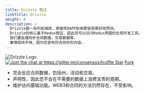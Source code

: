```yaml
---
title: Drizzle 概述
linkTitle: Drizzle
weight: 4
description: >
  Drizzle是一系列前端库，使编写DAPP前端更容易更好地预测。 
  Drizzle的核心基于Redux商店，因此您可以访问Redux周围的壮观开发工具。 
  我们要处理同步合同数据，交易数据等。 
  事情保持不快，因为您宣布符合同步的内容。
---
```

<img style="max-width: 160px;" src="/img/drizzle-logo-dark.svg" alt="Drizzle Logo" />

<div class="text-center docs-badges">
  <a href="https://gitter.im/consensys/truffle?utm_source=badge&utm_medium=badge&utm_campaign=pr-badge&utm_content=badge">
    <img src="https://badges.gitter.im/Join%20Chat.svg" alt="Join the chat at https://gitter.im/consensys/truffle"/>
  </a>
  <a class="github-button" href="https://github.com/trufflesuite/drizzle" data-icon="octicon-star" data-show-count="true" aria-label="Star trufflesuite/drizzle on GitHub">Star</a>
  <a class="github-button" href="https://github.com/trufflesuite/drizzle/fork" data-icon="octicon-repo-forked" data-show-count="true" aria-label="Fork trufflesuite/drizzle on GitHub">Fork</a>
</div>




*   完全反应合同数据，包括州，活动和交易。
*   声明性，因此您不会在不需要的数据上浪费宝贵的周期。
*   维护访问基础功能。WEB3和合同的方法仍然存在，不受影响。
